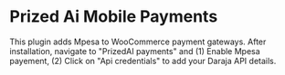 # Prized Ai Mobile Payments

This plugin adds Mpesa to WooCommerce payment gateways. After installation, navigate to "PrizedAI payments" and (1) Enable Mpesa payement, (2) Click on "Api credentials" to add your Daraja API details.
